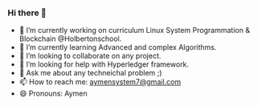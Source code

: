 ### Hi there 👋


- 🔭 I’m currently working on curriculum Linux System Programmation & Blockchain @Holbertonschool.
- 🌱 I’m currently learning Advanced and complex Algorithms.
- 👯 I’m looking to collaborate on any project.
- 🤔 I’m looking for help with Hyperledger framework.
- 💬 Ask me about any techneichal problem ;)
- 📫 How to reach me: aymensystem7@gmail.com
- 😄 Pronouns: Aymen

